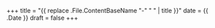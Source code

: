 +++
title = "{{ replace .File.ContentBaseName "-" " " | title }}"
date = {{ .Date }}
draft = false
+++

